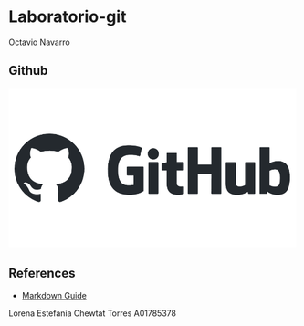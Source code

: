 # Laboratorio-git
Octavio Navarro

## Github

![Github logo](/images/github-logo.png)

## References

- [Markdown Guide](https://www.markdownguide.org/)

Lorena Estefania Chewtat Torres
A01785378